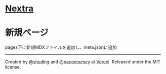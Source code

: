 # [Nextra](https://nextra.vercel.app)

# 新規ページ
pages下に新規MDXファイルを追加し、meta.jsonに追加

---

Created by [@shuding](https://github.com/shuding) and [@pacocoursey](https://github.com/pacocoursey) at [Vercel](https://vercel.com). Released under the MIT license.
